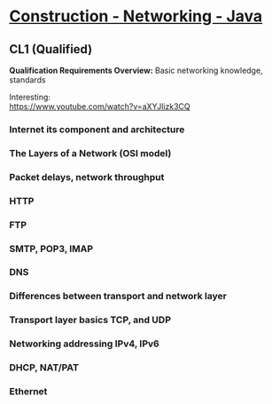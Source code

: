 # [Construction - Networking - Java](https://confluence.softserveinc.com/display/AbilitonKnowledgeModel/Construction+-+Networking+-+Java)

## CL1 (Qualified)
__Qualification Requirements Overview:__ 
Basic networking knowledge, standards

Interesting:  
https://www.youtube.com/watch?v=aXYJlizk3CQ  

### Internet its component and architecture


### The Layers of a Network (OSI model)


### Packet delays, network throughput


### HTTP

### FTP


### SMTP, POP3, IMAP


### DNS


### Differences between transport and network layer


### Transport layer basics TCP, and UDP


### Networking addressing IPv4, IPv6

### DHCP, NAT/PAT

### Ethernet
